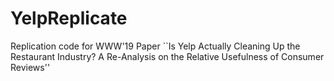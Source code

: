 # YelpReplicate
Replication code for WWW'19 Paper ``Is Yelp Actually Cleaning Up the Restaurant Industry? A Re-Analysis on the Relative Usefulness of Consumer Reviews''
